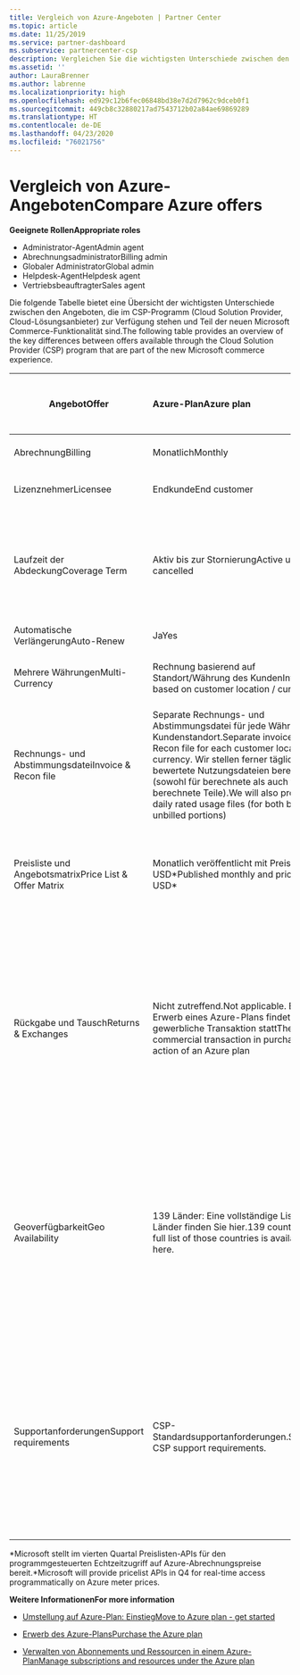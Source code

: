 ```yaml
---
title: Vergleich von Azure-Angeboten | Partner Center
ms.topic: article
ms.date: 11/25/2019
ms.service: partner-dashboard
ms.subservice: partnercenter-csp
description: Vergleichen Sie die wichtigsten Unterschiede zwischen den Angeboten in der neuen Microsoft Commerce-Funktionalität für Partner im CSP-Programm (Cloud Solution Provider).
ms.assetid: ''
author: LauraBrenner
ms.author: labrenne
ms.localizationpriority: high
ms.openlocfilehash: ed929c12b6fec06848bd38e7d2d7962c9dceb0f1
ms.sourcegitcommit: 449cb8c32880217ad7543712b02a84ae69869289
ms.translationtype: HT
ms.contentlocale: de-DE
ms.lasthandoff: 04/23/2020
ms.locfileid: "76021756"
---
```

# <a name="compare-azure-offers"></a><span data-ttu-id="caa27-103">Vergleich von Azure-Angeboten</span><span class="sxs-lookup"><span data-stu-id="caa27-103">Compare Azure offers</span></span>

<span data-ttu-id="caa27-104">**Geeignete Rollen**</span><span class="sxs-lookup"><span data-stu-id="caa27-104">**Appropriate roles**</span></span>

- <span data-ttu-id="caa27-105">Administrator-Agent</span><span class="sxs-lookup"><span data-stu-id="caa27-105">Admin agent</span></span>
- <span data-ttu-id="caa27-106">Abrechnungsadministrator</span><span class="sxs-lookup"><span data-stu-id="caa27-106">Billing admin</span></span>
- <span data-ttu-id="caa27-107">Globaler Administrator</span><span class="sxs-lookup"><span data-stu-id="caa27-107">Global admin</span></span>
- <span data-ttu-id="caa27-108">Helpdesk-Agent</span><span class="sxs-lookup"><span data-stu-id="caa27-108">Helpdesk agent</span></span>
- <span data-ttu-id="caa27-109">Vertriebsbeauftragter</span><span class="sxs-lookup"><span data-stu-id="caa27-109">Sales agent</span></span>

<span data-ttu-id="caa27-110">Die folgende Tabelle bietet eine Übersicht der wichtigsten Unterschiede zwischen den Angeboten, die im CSP-Programm (Cloud Solution Provider, Cloud-Lösungsanbieter) zur Verfügung stehen und Teil der neuen Microsoft Commerce-Funktionalität sind.</span><span class="sxs-lookup"><span data-stu-id="caa27-110">The following table provides an overview of the key differences between offers available through the Cloud Solution Provider (CSP)  program that are part of the new Microsoft commerce experience.</span></span>


|<span data-ttu-id="caa27-111">**Angebot**</span><span class="sxs-lookup"><span data-stu-id="caa27-111">**Offer**</span></span>| <span data-ttu-id="caa27-112">**Azure-Plan**</span><span class="sxs-lookup"><span data-stu-id="caa27-112">**Azure plan**</span></span>|<span data-ttu-id="caa27-113">**Marketplace-Angebote von Drittanbietern**</span><span class="sxs-lookup"><span data-stu-id="caa27-113">**Third-party marketplace offers**</span></span>|<span data-ttu-id="caa27-114">**Azure-Reservierungen**</span><span class="sxs-lookup"><span data-stu-id="caa27-114">**Azure Reservations**</span></span>|<span data-ttu-id="caa27-115">**Über CSP verkaufte Serverabonnements**</span><span class="sxs-lookup"><span data-stu-id="caa27-115">**Server Subscriptions sold through CSP**</span></span>|<span data-ttu-id="caa27-116">**Arbeitsplatzbasierte Angebote**</span><span class="sxs-lookup"><span data-stu-id="caa27-116">**Seat-based offers**</span></span>|
|-------------------|:------|:-----|:---------|:--------------|:---------|
|<span data-ttu-id="caa27-117">Abrechnung</span><span class="sxs-lookup"><span data-stu-id="caa27-117">Billing</span></span>|<span data-ttu-id="caa27-118">Monatlich</span><span class="sxs-lookup"><span data-stu-id="caa27-118">Monthly</span></span>|<span data-ttu-id="caa27-119">Variabel (abhängig vom Angebot)</span><span class="sxs-lookup"><span data-stu-id="caa27-119">Variable (offer dependent)</span></span>|<span data-ttu-id="caa27-120">Endkunde</span><span class="sxs-lookup"><span data-stu-id="caa27-120">End customer</span></span>|<span data-ttu-id="caa27-121">Vorab für die gesamte Laufzeit oder eine Laufzeit von 3 Jahren</span><span class="sxs-lookup"><span data-stu-id="caa27-121">Up front for the full term or 3-year term</span></span>|<span data-ttu-id="caa27-122">Monatlich oder jährlich</span><span class="sxs-lookup"><span data-stu-id="caa27-122">Monthly or Annual</span></span>|
|<span data-ttu-id="caa27-123">Lizenznehmer</span><span class="sxs-lookup"><span data-stu-id="caa27-123">Licensee</span></span>|<span data-ttu-id="caa27-124">Endkunde</span><span class="sxs-lookup"><span data-stu-id="caa27-124">End customer</span></span>|<span data-ttu-id="caa27-125">Variabel (abhängig vom Angebot)</span><span class="sxs-lookup"><span data-stu-id="caa27-125">Variable (offer dependent)</span></span>|<span data-ttu-id="caa27-126">Endkunde</span><span class="sxs-lookup"><span data-stu-id="caa27-126">End customer</span></span>| <span data-ttu-id="caa27-127">Endkunde</span><span class="sxs-lookup"><span data-stu-id="caa27-127">End customer</span></span>|   <span data-ttu-id="caa27-128">Endkunde</span><span class="sxs-lookup"><span data-stu-id="caa27-128">End customer</span></span>|
|<span data-ttu-id="caa27-129">Laufzeit der Abdeckung</span><span class="sxs-lookup"><span data-stu-id="caa27-129">Coverage Term</span></span>|<span data-ttu-id="caa27-130">Aktiv bis zur Stornierung</span><span class="sxs-lookup"><span data-stu-id="caa27-130">Active until cancelled</span></span>|<span data-ttu-id="caa27-131">Variabel (abhängig vom Angebot)</span><span class="sxs-lookup"><span data-stu-id="caa27-131">Variable (offer dependent)</span></span>|<span data-ttu-id="caa27-132">Siehe Angebotsbeschreibung</span><span class="sxs-lookup"><span data-stu-id="caa27-132">See offer description</span></span>|<span data-ttu-id="caa27-133">Alle Azure-Reservierungen verfügen über einen eigenen eindeutigen Abdeckungszeitraum.</span><span class="sxs-lookup"><span data-stu-id="caa27-133">All Azure Reservations have their own unique coverage period.</span></span>    <span data-ttu-id="caa27-134">Alle Azure-Abonnements verfügen über einen eigenen eindeutigen Abdeckungszeitraum.</span><span class="sxs-lookup"><span data-stu-id="caa27-134">All Server Subscriptions will have their own unique coverage period.</span></span>|   <span data-ttu-id="caa27-135">Zusätzliche arbeitsplatzbasierte Lizenzen klinken sich in den bestehenden Abdeckungszeitraum ein.</span><span class="sxs-lookup"><span data-stu-id="caa27-135">Additional seat-based licenses will snap into the existing coverage period</span></span>|
|<span data-ttu-id="caa27-136">Automatische Verlängerung</span><span class="sxs-lookup"><span data-stu-id="caa27-136">Auto-Renew</span></span>|<span data-ttu-id="caa27-137">Ja</span><span class="sxs-lookup"><span data-stu-id="caa27-137">Yes</span></span>|<span data-ttu-id="caa27-138">Ja</span><span class="sxs-lookup"><span data-stu-id="caa27-138">Yes</span></span>|<span data-ttu-id="caa27-139">Nein</span><span class="sxs-lookup"><span data-stu-id="caa27-139">No</span></span>| <span data-ttu-id="caa27-140">Nein</span><span class="sxs-lookup"><span data-stu-id="caa27-140">No</span></span>|<span data-ttu-id="caa27-141">Ja</span><span class="sxs-lookup"><span data-stu-id="caa27-141">Yes</span></span>|
|<span data-ttu-id="caa27-142">Mehrere Währungen</span><span class="sxs-lookup"><span data-stu-id="caa27-142">Multi-Currency</span></span>|<span data-ttu-id="caa27-143">Rechnung basierend auf Standort/Währung des Kunden</span><span class="sxs-lookup"><span data-stu-id="caa27-143">Invoice based on customer location / currency</span></span>|<span data-ttu-id="caa27-144">Rechnung basierend auf Standort/Währung des Kunden</span><span class="sxs-lookup"><span data-stu-id="caa27-144">Invoice based on customer location / currency</span></span>|<span data-ttu-id="caa27-145">Rechnung basierend auf Standort/Währung des Kunden</span><span class="sxs-lookup"><span data-stu-id="caa27-145">Invoice based on customer location / currency</span></span>|<span data-ttu-id="caa27-146">Rechnung basierend auf Standort/Währung des Kunden</span><span class="sxs-lookup"><span data-stu-id="caa27-146">Invoice based on customer location / currency</span></span>|<span data-ttu-id="caa27-147">Basierend auf der Währung des Partnerstandorts</span><span class="sxs-lookup"><span data-stu-id="caa27-147">Based on Partner location currency</span></span>| 
|<span data-ttu-id="caa27-148">Rechnungs- und Abstimmungsdatei</span><span class="sxs-lookup"><span data-stu-id="caa27-148">Invoice & Recon file</span></span>|<span data-ttu-id="caa27-149">Separate Rechnungs- und Abstimmungsdatei für jede Währung am Kundenstandort.</span><span class="sxs-lookup"><span data-stu-id="caa27-149">Separate invoice and Recon file for each customer location currency.</span></span>  <span data-ttu-id="caa27-150">Wir stellen ferner täglich bewertete Nutzungsdateien bereit (sowohl für berechnete als auch für nicht berechnete Teile).</span><span class="sxs-lookup"><span data-stu-id="caa27-150">We will also provide daily rated usage files (for both bill and unbilled portions)</span></span> |<span data-ttu-id="caa27-151">Separate Rechnungs- und Abstimmungsdatei für jede Währung am Kundenstandort</span><span class="sxs-lookup"><span data-stu-id="caa27-151">Separate invoice and Recon file for each customer location currency</span></span>|<span data-ttu-id="caa27-152">Separate Rechnungs- und Abstimmungsdatei für jede Währung am Kundenstandort</span><span class="sxs-lookup"><span data-stu-id="caa27-152">Separate invoice and Recon file for each customer location currency</span></span>|<span data-ttu-id="caa27-153">Separate Rechnungs- und Abstimmungsdatei für jede Währung am Kundenstandort</span><span class="sxs-lookup"><span data-stu-id="caa27-153">Separate invoice and Recon file for each customer location currency</span></span>|<span data-ttu-id="caa27-154">Alle Bestellungen in einer Rechnungs- und Abstimmungsdatei</span><span class="sxs-lookup"><span data-stu-id="caa27-154">All orders on one invoice and Recon file</span></span>|
|<span data-ttu-id="caa27-155">Preisliste und Angebotsmatrix</span><span class="sxs-lookup"><span data-stu-id="caa27-155">Price List & Offer Matrix</span></span>|<span data-ttu-id="caa27-156">Monatlich veröffentlicht mit Preisen in USD\*</span><span class="sxs-lookup"><span data-stu-id="caa27-156">Published monthly and priced in USD\*</span></span>|<span data-ttu-id="caa27-157">Marketplace-Angebote und -Preise können in Echtzeit in das CSV-Dateiformat exportiert werden.</span><span class="sxs-lookup"><span data-stu-id="caa27-157">Marketplace offers and pricing can be exported real-time to CSV file format beginning.</span></span>|<span data-ttu-id="caa27-158">Separate Einzeldatei mit allen Preisen und Angebotsdetails. Es gibt keine separate Datei mit der Angebotsmatrix.</span><span class="sxs-lookup"><span data-stu-id="caa27-158">Separate, single file with all pricing and offer details included.There is no separate Offer Matrix file</span></span>||<span data-ttu-id="caa27-159">Separate Einzeldatei mit allen Preisen und Angebotsdetails. Es gibt keine separate Angebotsmatrix.</span><span class="sxs-lookup"><span data-stu-id="caa27-159">Separate, single file with all pricing and offer details included.There is no separate Offer Matrix.</span></span>| <span data-ttu-id="caa27-160">fileSeparate, Einzeldatei mit allen Preisen und Angebotsdetails.</span><span class="sxs-lookup"><span data-stu-id="caa27-160">fileSeparate, single file with all pricing and offer details included.</span></span>|<span data-ttu-id="caa27-161">Separate Preisliste und Angebotsmatrix (2 Dateien).</span><span class="sxs-lookup"><span data-stu-id="caa27-161">Separate price list and offer matrix (2 files).</span></span>|
|<span data-ttu-id="caa27-162">Rückgabe und Tausch</span><span class="sxs-lookup"><span data-stu-id="caa27-162">Returns & Exchanges</span></span>|<span data-ttu-id="caa27-163">Nicht zutreffend.</span><span class="sxs-lookup"><span data-stu-id="caa27-163">Not applicable.</span></span> <span data-ttu-id="caa27-164">Beim Erwerb eines Azure-Plans findet keine gewerbliche Transaktion statt</span><span class="sxs-lookup"><span data-stu-id="caa27-164">There is no commercial transaction in purchasing action of an Azure plan</span></span>|<span data-ttu-id="caa27-165">Variiert zwischen lizenzbasierten Angeboten mit einem bis 12 Monaten Laufzeit sowie nutzungsbasierten Angeboten.</span><span class="sxs-lookup"><span data-stu-id="caa27-165">Varies between one-month and 12-month license based offers as well as usage-based offers.</span></span>|<span data-ttu-id="caa27-166">Bei Rückgabe in weniger als 5 Tagen nach dem Bestelldatum wird eine 100 %-Gutschrift ausgestellt.</span><span class="sxs-lookup"><span data-stu-id="caa27-166">Returns less than 5 days after order date will receive a 100% credit.</span></span> <span data-ttu-id="caa27-167">Bei Rückgabe in mehr als 5 Tagen nach dem Bestelldatum wird eine anteilige Gutschrift erstattet, abzüglich einer Gebühr für frühzeitige Stornierung in Höhe von 12 % der anteiligen Gutschrift. Der Betrag ist bei 50.000 USD (oder dem gleichen Betrag in der lokalen Währung) pro Kunde und Jahr gedeckelt</span><span class="sxs-lookup"><span data-stu-id="caa27-167">Returns greater than 5 days after order date will receive a pro-rated credit and a 12% early termination fee of the pro-rated credit; Cap of $50,000 USD (or local currency equivalent) per customer per year</span></span>|<span data-ttu-id="caa27-168">Für Rückgaben in weniger als 60 Tagen ab dem Bestelldatum wird eine Gutschrift von 100 % erstattet. Lizenzschlüssel werden deaktiviert.</span><span class="sxs-lookup"><span data-stu-id="caa27-168">Returns less than 60 days from order date will receive a 100% credit license keys will be deactivated.</span></span> <span data-ttu-id="caa27-169">Partielle Rückgaben werden nicht akzeptiert.</span><span class="sxs-lookup"><span data-stu-id="caa27-169">Partial returns will not be accepted.</span></span>|   <span data-ttu-id="caa27-170">Suspendierungen/Stornierungen nach weniger als 30 Tagen werden mit einem 100 %-Guthaben erstattet. Für Suspendierungen/Stornierungen nach mehr als 30 Tagen wird eine anteilige Gutschrift erstellt.</span><span class="sxs-lookup"><span data-stu-id="caa27-170">Suspensions / cancellations less than 30 days will receive a 100% credit; Suspensions / cancellations greater than 30 days will receive a pro-rated credit.</span></span>|
|<span data-ttu-id="caa27-171">Geoverfügbarkeit</span><span class="sxs-lookup"><span data-stu-id="caa27-171">Geo Availability</span></span>|<span data-ttu-id="caa27-172">139 Länder: Eine vollständige Liste der Länder finden Sie hier.</span><span class="sxs-lookup"><span data-stu-id="caa27-172">139 countries - A full list of those countries is available here.</span></span>|<span data-ttu-id="caa27-173">Die Länderverfügbarkeit für New Commerce-Angebote und die Kundenwährungsmatrix zeigen den Umfang, in dem diese Angebote an einem bestimmten Ort für die Bereitstellung in CSP durch einen Partner verfügbar sind.</span><span class="sxs-lookup"><span data-stu-id="caa27-173">The New Commerce Offers Country Availability and Customer Currency Matrix shows the scope of where these offers are eligible to be made available in CSP by the partner.</span></span>|<span data-ttu-id="caa27-174">Vollständige Details finden Sie in der Länderverfügbarkeit für moderne Angebote und Kundenwährungsmatrix.</span><span class="sxs-lookup"><span data-stu-id="caa27-174">See New Commerce Offers Country Availability and Customer Currency Matrix for full details.</span></span> <span data-ttu-id="caa27-175">Der gleiche Rolloutzeitplan gilt für alle neuen Commerce-Angebote.</span><span class="sxs-lookup"><span data-stu-id="caa27-175">The same rollout schedule applies to all new commerce offers.</span></span>|<span data-ttu-id="caa27-176">Vollständige Details finden Sie in der Länderverfügbarkeit für moderne Angebote und Kundenwährungsmatrix.</span><span class="sxs-lookup"><span data-stu-id="caa27-176">See New Commerce Offers Country Availability and Customer Currency Matrix for full details.</span></span>  <span data-ttu-id="caa27-177">Der gleiche Rolloutzeitplan gilt für alle neuen Commerce-Angebote.</span><span class="sxs-lookup"><span data-stu-id="caa27-177">The same rollout schedule applies to all new commerce offers.</span></span>|<span data-ttu-id="caa27-178">247 Länder</span><span class="sxs-lookup"><span data-stu-id="caa27-178">247 countries</span></span>|
|<span data-ttu-id="caa27-179">Supportanforderungen</span><span class="sxs-lookup"><span data-stu-id="caa27-179">Support requirements</span></span>|<span data-ttu-id="caa27-180">CSP-Standardsupportanforderungen.</span><span class="sxs-lookup"><span data-stu-id="caa27-180">Standard CSP support requirements.</span></span>|<span data-ttu-id="caa27-181">Das Unternehmen, das ein Angebot veröffentlicht, ist für den technischen Support zuständig.</span><span class="sxs-lookup"><span data-stu-id="caa27-181">Offer publishing company is responsible for technical support.</span></span>  <span data-ttu-id="caa27-182">Der CSP-Partner ist für die Presales-Aktivitäten, die Transaktion und die Unterstützung der Abrechnung zuständig.</span><span class="sxs-lookup"><span data-stu-id="caa27-182">CSP Partner is responsible for pre-sales activities, transaction, and billing support.</span></span>|<span data-ttu-id="caa27-183">CSP-Standardsupportanforderungen.</span><span class="sxs-lookup"><span data-stu-id="caa27-183">Standard CSP support requirements.</span></span>|<span data-ttu-id="caa27-184">CSP-Standardsupportanforderungen.</span><span class="sxs-lookup"><span data-stu-id="caa27-184">Standard CSP support requirements.</span></span>|<span data-ttu-id="caa27-185">CSP-Standardsupportanforderungen.</span><span class="sxs-lookup"><span data-stu-id="caa27-185">Standard CSP support requirements.</span></span>|

<span data-ttu-id="caa27-186">\*Microsoft stellt im vierten Quartal Preislisten-APIs für den programmgesteuerten Echtzeitzugriff auf Azure-Abrechnungspreise bereit.</span><span class="sxs-lookup"><span data-stu-id="caa27-186">\*Microsoft will provide pricelist APIs in Q4 for real-time access programmatically on Azure meter prices.</span></span>

<span data-ttu-id="caa27-187">**Weitere Informationen**</span><span class="sxs-lookup"><span data-stu-id="caa27-187">**For more information**</span></span>

- [<span data-ttu-id="caa27-188">Umstellung auf Azure-Plan: Einstieg</span><span class="sxs-lookup"><span data-stu-id="caa27-188">Move to Azure plan - get started</span></span>](azure-plan-get-started.md)

- [<span data-ttu-id="caa27-189">Erwerb des Azure-Plans</span><span class="sxs-lookup"><span data-stu-id="caa27-189">Purchase the Azure plan</span></span>](purchase-azure-plan.md)

- [<span data-ttu-id="caa27-190">Verwalten von Abonnements und Ressourcen in einem Azure-Plan</span><span class="sxs-lookup"><span data-stu-id="caa27-190">Manage subscriptions and resources under the Azure plan</span></span>](azure-plan-manage.md)

